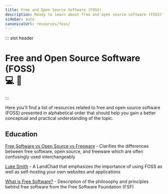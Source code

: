 ```yaml
---
title: Free and Open Source Software (FOSS)
description: Ready to learn about free and open source software (FOSS)? These resources will explain what FOSS is, why it's important, and provide you with some useful applications! 💻🐒
sidebar: auto
canonicalUrl: resources/foss/
---
```


::: slot header

# Free and Open Source Software (FOSS) <div class="emoji-wrap">💻 🐒</div>

:::

Here you'll find a list of resources related to free and open source software (FOSS) presented in alphabetical order that should help you gain a better conceptual and practical understanding of the topic.

<div class="resource-card">

## Education

[Free Software vs Open Source vs Freeware](https://dzone.com/articles/free-software-vs-open-source-vs-freeware-whats-the) - Clarifies the differences between free software, open source, and freeware which are often confusingly used interchangeably

[Luke Smith](https://lukesmith.xyz/) - A LandChad that emphasizes the importance of using FOSS as well as self-hosting your own websites and applications

[What is Free Software?](https://www.gnu.org/philosophy/free-sw.html) - Description of the philosophy and principles behind free software from the Free Software Foundation (FSF)

</div>

<style lang="stylus" scoped>
h1
  padding-bottom: 5rem

h2
  color: $accentColor
  margin: -2.125rem 0 1.875rem
  padding-top: 4.6rem

.resource-card
  border: 0.125rem solid $darkBorderColor
  box-shadow: 0 0.5rem 1rem 0 $darkBorderColor
  transition: 0.2s
  border-radius: 1.875rem
  background-image: radial-gradient(circle at center center, $backgroundColorThree, $backgroundColor)

.resource-card:nth-child(n+2)
  margin-top: 3.5rem

.resource-card:hover
  box-shadow: 0.125rem 0.5rem 1rem 0.125rem $darkBoxShadowColor

@media (max-width: 54.6875rem)
  p
    text-align: center

@media (max-width: 26.3125rem)
  .resource-card
    padding: 0 1rem

@media (min-width: 26.375rem)
  .resource-card
    padding: 0 2rem
</style>

